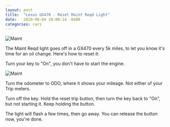```yaml
---
layout: post
title:  "Lexus GX470 - Reset Maint Reqd Light"
date:   2020-08-04 10:00:14 -0400
categories: cars
---
```


![Maint](/images/gx/1.jpg)

The Maint Reqd light goes off in a GX470 every 5k miles, to let you know it's time for an oil change. Here's how to reset it:

Turn your key to "On", you don't have to start the engine.

![Maint](/images/gx/2.jpg)

Turn the odometer to ODO, where it shows your mileage. Not either of your Trip meters.

Turn off the key. Hold the reset trip button, then turn the key back to "On", but not starting it. Keep holding the button.

The light will flash a few times, then go away. You can release the button now, you're done.
